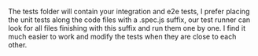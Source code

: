 The tests folder will contain your integration and e2e tests, I prefer placing the unit tests along the code files with a .spec.js suffix, our test runner can look for all files finishing with this suffix and run them one by one. I find it much easier to work and modify the tests when they are close to each other.

